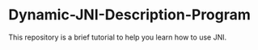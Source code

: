 # Dynamic-JNI-Description-Program
This repository is a brief tutorial to help you learn how to use JNI.
